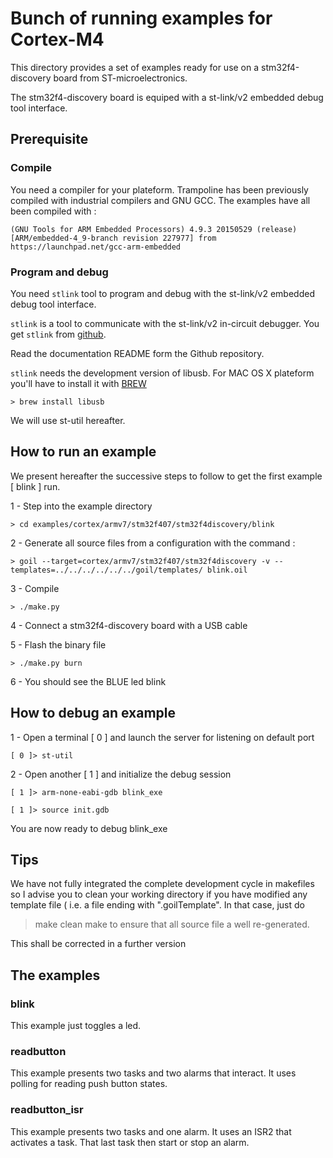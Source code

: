 # Bunch of running examples for Cortex-M4

This directory provides a set of examples ready for use on a 
stm32f4-discovery board from ST-microelectronics.

The stm32f4-discovery board is equiped with a st-link/v2 embedded debug tool interface.

## Prerequisite

### Compile

You need a compiler for your plateform.
Trampoline has been previously compiled with industrial compilers and GNU GCC.
The examples have all been compiled with :

`
(GNU Tools for ARM Embedded Processors) 4.9.3 20150529 (release) [ARM/embedded-4_9-branch revision 227977]
from 
https://launchpad.net/gcc-arm-embedded
`

### Program and debug
 
You need `stlink` tool to program and debug with the st-link/v2 embedded debug tool interface.

`stlink` is a tool to communicate with the st-link/v2 in-circuit debugger.
You get `stlink` from [github](https://github.com/texane/stlink).

Read the documentation README form the Github repository.

`stlink` needs the development version of libusb.
For MAC OS X plateform you'll have to install it with [BREW](http://brew.sh)

    > brew install libusb

We will use st-util hereafter.

## How to run an example

We present hereafter the successive steps to follow to get the first example [ blink ] run.

1 - Step into the example directory

    > cd examples/cortex/armv7/stm32f407/stm32f4discovery/blink 

2 - Generate all source files from a configuration with the command :

    > goil --target=cortex/armv7/stm32f407/stm32f4discovery -v --templates=../../../../../../goil/templates/ blink.oil

3 - Compile

    > ./make.py

4 - Connect a stm32f4-discovery board with a USB cable

5 - Flash the binary file

    > ./make.py burn 

6 - You should see the BLUE led blink 

## How to debug an example

1 - Open a terminal [ 0 ] and launch the server for listening on default port 

    [ 0 ]> st-util

2 - Open another [ 1 ] and initialize the debug session

    [ 1 ]> arm-none-eabi-gdb blink_exe

    [ 1 ]> source init.gdb

You are now ready to debug blink_exe

## Tips

We have not fully integrated the complete development cycle in makefiles so I advise you to clean your working directory 
if you have modified any template file ( i.e. a file ending with ".goilTemplate".
In that case, just do
> make clean
> make
to ensure that all source file a well re-generated.

This shall be corrected in a further version

## The examples

### blink

This example just toggles a led.

### readbutton

This example presents two tasks and two alarms that interact.
It uses polling for reading push button states.

### readbutton_isr

This example presents two tasks and one alarm.
It uses an ISR2 that activates a task. That last task then start or stop an alarm.
